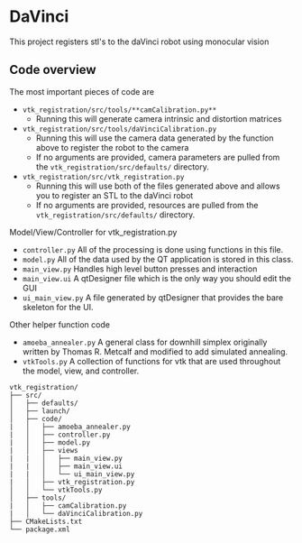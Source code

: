 # DaVinci
This project registers stl's to the daVinci robot using monocular vision

## Code overview
The most important pieces of code are

- `vtk_registration/src/tools/**camCalibration.py**`
    - Running this will generate camera intrinsic and distortion matrices
- `vtk_registration/src/tools/daVinciCalibration.py`
    - Running this will use the camera data generated by the function above to register the robot to the camera
    - If no arguments are provided, camera parameters are pulled from the `vtk_registration/src/defaults/` directory.
- `vtk_registration/src/vtk_registration.py`
    - Running this will use both of the files generated above and allows you to register an STL to the daVinci robot
    - If no arguments are provided, resources are pulled from the `vtk_registration/src/defaults/` directory.

Model/View/Controller for vtk_registration.py

- `controller.py` All of the processing is done using functions in this file.
- `model.py` All of the data used by the QT application is stored in this class.
- `main_view.py` Handles high level button presses and interaction
- `main_view.ui` A qtDesigner file which is the only way you should edit the GUI
- `ui_main_view.py` A file generated by qtDesigner that provides the bare skeleton for the UI.

Other helper function code

- `amoeba_annealer.py` A general class for downhill simplex originally written by Thomas R. Metcalf and modified to add simulated annealing.
- `vtkTools.py` A collection of functions for vtk that are used throughout the model, view, and controller.

```
vtk_registration/
├── src/
│   ├── defaults/
│   ├── launch/
│   ├── code/
|   │   ├── amoeba_annealer.py
|   │   ├── controller.py
|   │   ├── model.py
|   │   ├── views
|   |   │   ├── main_view.py 
|   |   │   ├── main_view.ui
|   |   │   └── ui_main_view.py
|   │   ├── vtk_registration.py
│   │   └── vtkTools.py
│   ├── tools/
|   │   ├── camCalibration.py
|   │   └── daVinciCalibration.py
├── CMakeLists.txt
└── package.xml
```

